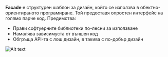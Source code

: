 <strong>Facade</strong> е структурен шаблон за дизайн, който се използва в обектно-ориентираното програмиране. Той предоставя опростен интерфейс на голямо парче код. 
Предимства:
<ul>
    <li>Прави софтуерните библиотеки по-лесни за използване</li>
    <li>Намалява зависимуста от външен код</li>
    <li>Обгръща API-та с лош дизайн, в такива с по-добър дизайн</li>
</ul>

![Alt text](http://www.dofactory.com/images/diagrams/net/facade.gif)
